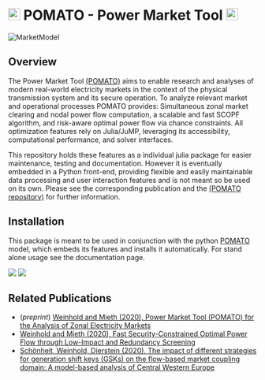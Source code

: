 <img  height="24" src="https://raw.githubusercontent.com/richard-weinhold/pomato/main/docs/_static/graphics/pomato_logo_small.png"> POMATO - Power Market Tool <img  height="24" src="https://raw.githubusercontent.com/richard-weinhold/pomato/main/docs/_static/graphics/pomato_logo_small.png">
=========================================================================================================================================================

![MarketModel](https://github.com/richard-weinhold/MarketModel/workflows/MarketModel/badge.svg)

Overview
--------

The Power Market Tool [(POMATO)](https://github.com/richard-weinhold/pomato) aims to enable research and analyses of modern real-world electricity markets in the context of the physical transmission system and its secure operation. To analyze relevant market and operational processes POMATO provides: Simultaneous zonal market clearing and nodal power flow computation, a scalable and fast SCOPF algorithm, and risk-aware optimal power flow via chance constraints. All optimization features rely on Julia/JuMP, leveraging its accessibility, computational performance, and solver interfaces.

This repository holds these features as a individual julia package for easier maintenance, testing and documentation. However it is eventually embedded in a Python front-end, providing flexible and easily maintainable data processing and user interaction features and is not meant so be used on its own. Please see the corresponding publication and the [(POMATO repository)](https://github.com/richard-weinhold/pomato) for further information.

Installation
------------

This package is meant to be used in conjunction with the python
[POMATO](https://github.com/richard-weinhold/pomato) model, which embeds its features and installs
it automatically. For stand alone usage see the documentation page. 

[![](https://img.shields.io/badge/docs-stable-blue.svg)](https://richard-weinhold.github.io/MarketModel/stable)
[![](https://img.shields.io/badge/docs-dev-blue.svg)](https://richard-weinhold.github.io/MarketModel/dev)


Related Publications
--------------------
- (*preprint*) [Weinhold and Mieth (2020), Power Market Tool (POMATO) for the Analysis of Zonal 
   Electricity Markets](https://arxiv.org/abs/2011.11594)
- [Weinhold and Mieth (2020), Fast Security-Constrained Optimal Power Flow through 
   Low-Impact and Redundancy Screening](https://ieeexplore.ieee.org/document/9094021)
- [Schönheit, Weinhold, Dierstein (2020), The impact of different strategies for generation 
   shift keys (GSKs) on  the flow-based market coupling domain: A model-based analysis of Central Western Europe](https://www.sciencedirect.com/science/article/pii/S0306261919317544)

